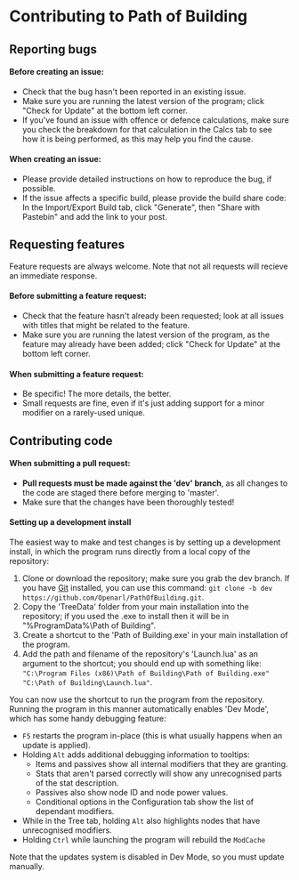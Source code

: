 # Contributing to Path of Building

## Reporting bugs

#### Before creating an issue:
* Check that the bug hasn't been reported in an existing issue.
* Make sure you are running the latest version of the program; click "Check for Update" at the bottom left corner.
* If you've found an issue with offence or defence calculations, make sure you check the breakdown for that calculation in the Calcs tab to see how it is being performed, as this may help you find the cause.

#### When creating an issue:
* Please provide detailed instructions on how to reproduce the bug, if possible.
* If the issue affects a specific build, please provide the build share code: In the Import/Export Build tab, click "Generate", then "Share with Pastebin" and add the link to your post.

## Requesting features
Feature requests are always welcome. Note that not all requests will recieve an immediate response.

#### Before submitting a feature request:
* Check that the feature hasn't already been requested; look at all issues with titles that might be related to the feature.
* Make sure you are running the latest version of the program, as the feature may already have been added; click "Check for Update" at the bottom left corner.

#### When submitting a feature request:
* Be specific! The more details, the better.
* Small requests are fine, even if it's just adding support for a minor modifier on a rarely-used unique.

## Contributing code

#### When submitting a pull request:
* **Pull requests must be made against the 'dev' branch**, as all changes to the code are staged there before merging to 'master'.
* Make sure that the changes have been thoroughly tested!

#### Setting up a development install

The easiest way to make and test changes is by setting up a development install, in which the program runs directly from a local copy of the repository:
1. Clone or download the repository; make sure you grab the dev branch. If you have [Git](https://git-scm.com/) installed, you can use this command: `git clone -b dev https://github.com/Openarl/PathOfBuilding.git`.
2. Copy the 'TreeData' folder from your main installation into the repository; if you used the .exe to install then it will be in "%ProgramData%\Path of Building".
3. Create a shortcut to the 'Path of Building.exe' in your main installation of the program.
4. Add the path and filename of the repository's 'Launch.lua' as an argument to the shortcut; you should end up with something like: `"C:\Program Files (x86)\Path of Building\Path of Building.exe" "C:\Path of Building\Launch.lua"`.

You can now use the shortcut to run the program from the repository. Running the program in this manner automatically enables 'Dev Mode', which has some handy debugging feature:
* `F5` restarts the program in-place (this is what usually happens when an update is applied).
* Holding `Alt` adds additional debugging information to tooltips:
  * Items and passives show all internal modifiers that they are granting.
  * Stats that aren't parsed correctly will show any unrecognised parts of the stat description.
  * Passives also show node ID and node power values.
  * Conditional options in the Configuration tab show the list of dependant modifiers.
* While in the Tree tab, holding `Alt` also highlights nodes that have unrecognised modifiers.
* Holding `Ctrl` while launching the program will rebuild the `ModCache`

Note that the updates system is disabled in Dev Mode, so you must update manually.
